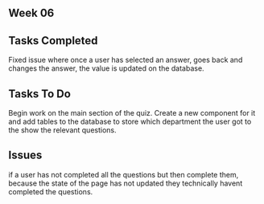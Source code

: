 ## Week 06

## Tasks Completed
Fixed issue where once a user has selected an answer, goes back and changes the answer, the value is updated on the database.

## Tasks To Do
Begin work on the main section of the quiz. Create a new component for it and add tables to the database to store which department the user got to the show the relevant questions.

## Issues
if a user has not completed all the questions but then complete them, because the state of the page has not updated they technically havent completed the questions.

